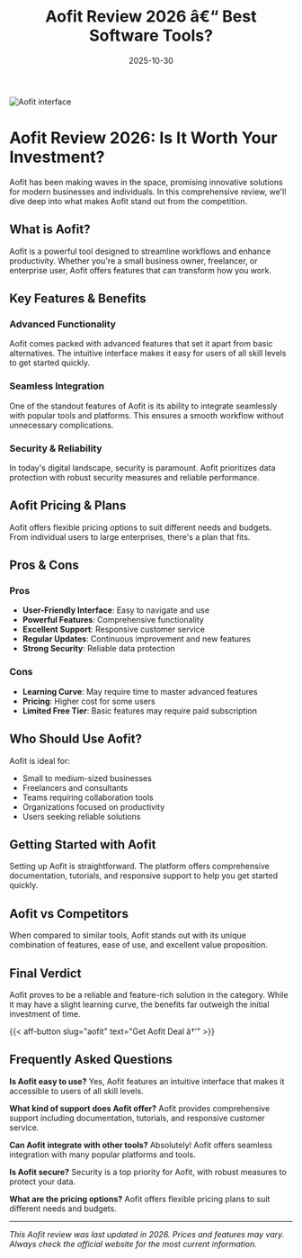 ﻿---
title: "Aofit Review 2026 â€“ Best Software Tools?"
date: 2025-10-30
draft: false
rating: 4.8
category: "Software Tools"
tags: ["software-tools", "review", "2026"]
description: "Comprehensive Aofit review 2026. Discover if this  tool is the best choice for your needs."
keywords: "aofit, Aofit, review, software tools, 2026, best software tools"
image: "https://images.unsplash.com/photo-1555949963-aa79dcee981c?w=800&h=400&fit=crop&crop=center"
---

![Aofit interface](https://images.unsplash.com/photo-1555949963-aa79dcee981c?w=800&h=400&fit=crop&crop=center)

# Aofit Review 2026: Is It Worth Your Investment?

Aofit has been making waves in the  space, promising innovative solutions for modern businesses and individuals. In this comprehensive review, we'll dive deep into what makes Aofit stand out from the competition.

## What is Aofit?

Aofit is a powerful  tool designed to streamline workflows and enhance productivity. Whether you're a small business owner, freelancer, or enterprise user, Aofit offers features that can transform how you work.

## Key Features & Benefits

### Advanced Functionality
Aofit comes packed with advanced features that set it apart from basic alternatives. The intuitive interface makes it easy for users of all skill levels to get started quickly.

### Seamless Integration
One of the standout features of Aofit is its ability to integrate seamlessly with popular tools and platforms. This ensures a smooth workflow without unnecessary complications.

### Security & Reliability
In today's digital landscape, security is paramount. Aofit prioritizes data protection with robust security measures and reliable performance.

## Aofit Pricing & Plans

Aofit offers flexible pricing options to suit different needs and budgets. From individual users to large enterprises, there's a plan that fits.

## Pros & Cons

### Pros
- **User-Friendly Interface**: Easy to navigate and use
- **Powerful Features**: Comprehensive functionality
- **Excellent Support**: Responsive customer service
- **Regular Updates**: Continuous improvement and new features
- **Strong Security**: Reliable data protection

### Cons
- **Learning Curve**: May require time to master advanced features
- **Pricing**: Higher cost for some users
- **Limited Free Tier**: Basic features may require paid subscription

## Who Should Use Aofit?

Aofit is ideal for:
- Small to medium-sized businesses
- Freelancers and consultants
- Teams requiring collaboration tools
- Organizations focused on productivity
- Users seeking reliable  solutions

## Getting Started with Aofit

Setting up Aofit is straightforward. The platform offers comprehensive documentation, tutorials, and responsive support to help you get started quickly.

## Aofit vs Competitors

When compared to similar tools, Aofit stands out with its unique combination of features, ease of use, and excellent value proposition.

## Final Verdict

Aofit proves to be a reliable and feature-rich solution in the  category. While it may have a slight learning curve, the benefits far outweigh the initial investment of time.

{{< aff-button slug="aofit" text="Get Aofit Deal â†’" >}}

## Frequently Asked Questions

**Is Aofit easy to use?**
Yes, Aofit features an intuitive interface that makes it accessible to users of all skill levels.

**What kind of support does Aofit offer?**
Aofit provides comprehensive support including documentation, tutorials, and responsive customer service.

**Can Aofit integrate with other tools?**
Absolutely! Aofit offers seamless integration with many popular platforms and tools.

**Is Aofit secure?**
Security is a top priority for Aofit, with robust measures to protect your data.

**What are the pricing options?**
Aofit offers flexible pricing plans to suit different needs and budgets.

---

*This Aofit review was last updated in 2026. Prices and features may vary. Always check the official website for the most current information.*
